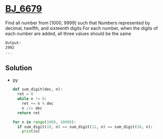 # [BJ_6679](https://acmicpc.net/problem/6679)

Find all number from [1000, 9999] such that
Numbers represented by decimal, twelfth, and sixteenth digits
For each number, when the digits of each number are added, all three values should be the same

```txt
Output:
2992
...
```

## Solution

* py

  ```py
  def sum_digit(dec, n):
    ret = 0
    while n != 0:
      ret += n % dec
      n //= dec
    return ret

  for n in range(1000, 10000):
    if sum_digit(10, n) == sum_digit(12, n) == sum_digit(16, n):
      print(n)
  ```
